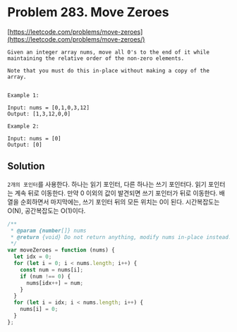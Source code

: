 # Problem 283. Move Zeroes

[https://leetcode.com/problems/move-zeroes](https://leetcode.com/problems/move-zeroes/)

```
Given an integer array nums, move all 0's to the end of it while maintaining the relative order of the non-zero elements.

Note that you must do this in-place without making a copy of the array.


Example 1:

Input: nums = [0,1,0,3,12]
Output: [1,3,12,0,0]

Example 2:

Input: nums = [0]
Output: [0]
```

## Solution

`2개의 포인터`를 사용한다. 하나는 읽기 포인터, 다른 하나는 쓰기 포인터다. 읽기 포인터는 계속 뒤로 이동한다. 만약 0 이외의 값이 발견되면 쓰기 포인터가 뒤로 이동한다. 배열을 순회하면서 마지막에는, 쓰기 포인터 뒤의 모든 위치는 0이 된다. 시간복잡도는 O(N), 공간복잡도는 O(1)이다.

```js
/**
 * @param {number[]} nums
 * @return {void} Do not return anything, modify nums in-place instead.
 */
var moveZeroes = function (nums) {
  let idx = 0;
  for (let i = 0; i < nums.length; i++) {
    const num = nums[i];
    if (num !== 0) {
      nums[idx++] = num;
    }
  }
  for (let i = idx; i < nums.length; i++) {
    nums[i] = 0;
  }
};
```
